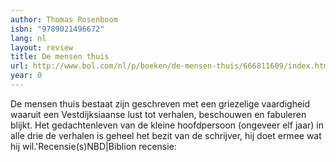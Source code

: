 ```yaml
---
author: Thomas Rosenboom
isbn: "9789021496672"
lang: nl
layout: review
title: De mensen thuis
url: http://www.bol.com/nl/p/boeken/de-mensen-thuis/666811609/index.html
year: 0
---
```


De mensen thuis bestaat zijn geschreven met een griezelige vaardigheid waaruit een Vestdijksiaanse lust tot verhalen, beschouwen en fabuleren blijkt. Het gedachtenleven van de kleine hoofdpersoon (ongeveer elf jaar) in alle drie de verhalen is geheel het bezit van de schrijver, hij doet ermee wat hij wil.'Recensie(s)NBD|Biblion recensie:
